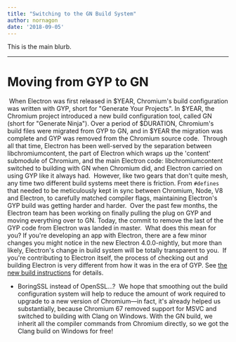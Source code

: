 ```yaml
---
title: "Switching to the GN Build System"
author: nornagon
date: '2018-09-05'
---
```


This is the main blurb.

---

# Moving from GYP to GN
​
When Electron was first released in $YEAR, Chromium's build configuration was
written with GYP, short for "Generate Your Projects".
​
In $YEAR, the Chromium project introduced a new build configuration tool,
called GN (short for "Generate Ninja"). Over a period of $DURATION, Chromium's
build files were migrated from GYP to GN, and in $YEAR the migration was
complete and GYP was removed from the Chromium source code.
​
Through all that time, Electron has been well-served by the separation between
libchromiumcontent, the part of Electron which wraps up the 'content' submodule
of Chromium, and the main Electron code: libchromiumcontent switched to
building with GN when Chromium did, and Electron carried on using GYP like it
always had.
​
However, like two gears that don't quite mesh, any time two different build
systems meet there is friction. From `#defines` that needed to be meticulously
kept in sync between Chromium, Node, V8 and Electron, to carefully matched
compiler flags, maintaining Electron's GYP build was getting harder and harder.
​
Over the past few months, the Electron team has been working on finally pulling
the plug on GYP and moving everything over to GN. Today, the commit to remove
the last of the GYP code from Electron was landed in master.
​
What does this mean for you? If you're developing an app with Electron, there
are a few minor changes you might notice in the new Electron 4.0.0-nightly, but
more than likely, Electron's change in build system will be totally transparent
to you.
​
If you're contributing to Electron itself, the process of checking out and
building Electron is very different from how it was in the era of GYP. See
[the new build instructions](...link...) for details.
​
- BoringSSL instead of OpenSSL...?
​
We hope that smoothing out the build configuration system will help to reduce
the amount of work required to upgrade to a new version of Chromium—in fact,
it's already helped us substantially, because Chromium 67 removed support for
MSVC and switched to building with Clang on Windows. With the GN build, we
inherit all the compiler commands from Chromium directly, so we got the Clang
build on Windows for free!
